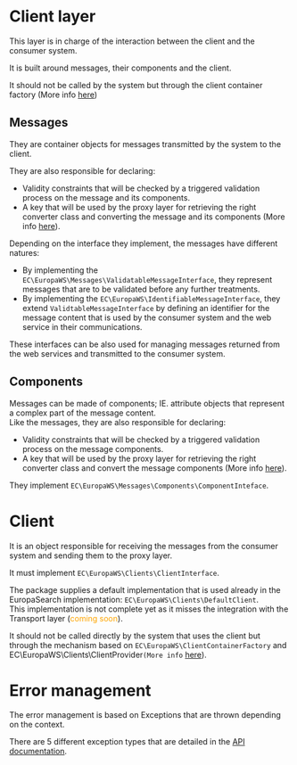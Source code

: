 # Client layer

This layer is in charge of the interaction between the client and the consumer system.

It is built around messages, their components and the client.

It should not be called by the system but through the client container factory (More info [here](01-client-container-factory.md))

## Messages

They are container objects for messages transmitted by the system to the client.<br />

They are also responsible for declaring:
  - Validity constraints that will be checked by a triggered validation process on the message and its components.
  - A key that will be used by the proxy layer for retrieving the right converter class and converting the message and 
    its components (More info [here](03-proxy-layer.md)).
 
Depending on the interface they implement, the messages have different natures:
 - By implementing the `EC\EuropaWS\Messages\ValidatableMessageInterface`, they represent messages that are to be validated 
   before any further treatments.
 - By implementing the `EC\EuropaWS\IdentifiableMessageInterface`, they extend `ValidtableMessageInterface` by defining an identifier
   for the message content that is used by the consumer system and the web service in their communications.
 
These interfaces can be also used for managing messages returned from the web services and transmitted to the consumer system.    
 
## Components

Messages can be made of components; IE. attribute objects that represent a complex 
part of the message content.<br />
Like the messages, they are also responsible for declaring:
  - Validity constraints that will be checked by a triggered validation process on the message components.
  - A key that will be used by the proxy layer for retrieving the right converter class and convert the message 
    components (More info [here](03-proxy-layer.md)).
    
They implement `EC\EuropaWS\Messages\Components\ComponentInteface`.
 
# Client

It is an object responsible for receiving the messages from the consumer system and sending them to the proxy layer.

It must implement `EC\EuropaWS\Clients\ClientInterface`. 

The package supplies a default implementation that is used already in the EuropaSearch implementation: 
`EC\EuropaWS\Clients\DefaultClient`.<br />
 This implementation is not complete yet as it misses the integration with the Transport layer (<span style="color:orange">coming soon</span>).

It should not be called directly by the system that uses the client but through the mechanism based on 
`EC\EuropaWS\ClientContainerFactory` and EC\EuropaWS\Clients\ClientProvider` (More info `
[here](01-client-container-factory.md)).

# Error management

The error management is based on Exceptions that are thrown depending on the context. 

There are 5 different exception types that are 
detailed in the [API documentation](api/classes/api/namespaces/EC.EuropaWS.Exceptions.html).
